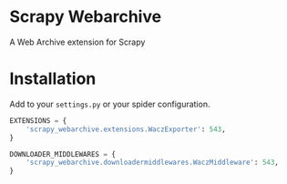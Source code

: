 # Scrapy Webarchive

A Web Archive extension for Scrapy


# Installation

Add to your `settings.py` or your spider configuration.

```python
EXTENSIONS = {
    'scrapy_webarchive.extensions.WaczExporter': 543,
}

DOWNLOADER_MIDDLEWARES = {
    'scrapy_webarchive.downloadermiddlewares.WaczMiddleware': 543,
}
```
